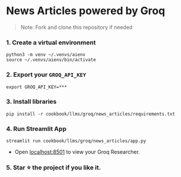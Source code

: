 # News Articles powered by Groq

> Note: Fork and clone this repository if needed

### 1. Create a virtual environment

```shell
python3 -m venv ~/.venvs/aienv
source ~/.venvs/aienv/bin/activate
```

### 2. Export your `GROQ_API_KEY`

```shell
export GROQ_API_KEY=***
```

### 3. Install libraries

```shell
pip install -r cookbook/llms/groq/news_articles/requirements.txt
```

### 4. Run Streamlit App

```shell
streamlit run cookbook/llms/groq/news_articles/app.py
```

- Open [localhost:8501](http://localhost:8501) to view your Groq Researcher.

### 5. Star ⭐️ the project if you like it.
